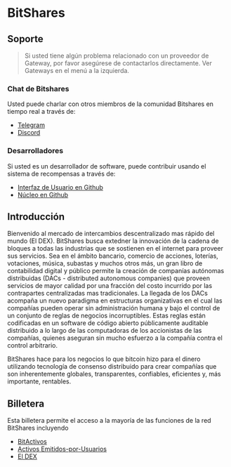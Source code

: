 # BitShares

## Soporte

> Si usted tiene algún problema relacionado con un proveedor de Gateway, por favor asegúrese de contactarlos directamente. Ver Gateways en el menú a la izquierda.

### Chat de Bitshares

Usted puede charlar con otros miembros de la comunidad Bitshares en tiempo real a través de:

- [Telegram](https://t.me/BitSharesDEX)
- [Discord](https://discord.gg/GsjQfAJ)

### Desarrolladores

Si usted es un desarrollador de software, puede contribuir usando el sistema de recompensas a través de:

- [Interfaz de Usuario en Github](https://github.com/bitshares/bitshares-ui)
- [Núcleo en Github](https://github.com/bitshares/bitshares-core) 

## Introducción

Bienvenido al mercado de intercambios descentralizado mas rápido del mundo (El DEX). BitShares busca extedner la innovación de la cadena de bloques a todas las industrias que se sostienen en el internet para proveer sus servicios. Sea en el ámbito bancario, comercio de acciones, loterías, votaciones, música, subastas y muchos otros más, un gran libro de contabilidad digital y público permite la creación de companías autónomas distribuidas (DACs - distributed autonomous companies) que proveen servicios de mayor calidad por una fracción del costo incurrido por las contrapartes centralizadas mas tradicionales. La llegada de los DACs acompaña un nuevo paradigma en estructuras organizativas en el cual las compañías pueden operar sin administración humana y bajo el control de un conjunto de reglas de negocios incorruptibles. Estas reglas están codificadas en un software de código abierto públicamente auditable distribuido a lo largo de las computadoras de los accionistas de las compañías, quienes aseguran sin mucho esfuerzo a la compañía contra el control arbitrario.

BitShares hace para los negocios lo que bitcoin hizo para el dinero utilizando tecnología de consenso distribuido para crear compañías que son inherentemente globales, transparentes, confiables, eficientes y, más importante, rentables.

## Billetera

Esta billetera permite el acceso a la mayoría de las funciones de la red BitShares incluyendo

- [BitActivos](/help/assets/mpa.md)
- [Activos Emitidos-por-Usuarios](/help/assets/uia.md)
- [El DEX](/help/dex/introduction.md)